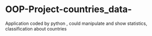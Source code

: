 # OOP-Project-countries_data-
Application coded by python , could manipulate and show statistics, classification about countries 
